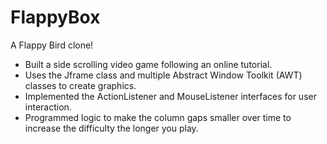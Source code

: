 # FlappyBox

A Flappy Bird clone!

* Built a  side scrolling video game following an online tutorial.
* Uses the Jframe class and multiple Abstract Window Toolkit (AWT) classes to create graphics.
* Implemented the ActionListener and MouseListener interfaces for user interaction.
* Programmed logic to make the column gaps smaller over time to increase the difficulty the longer you play.
